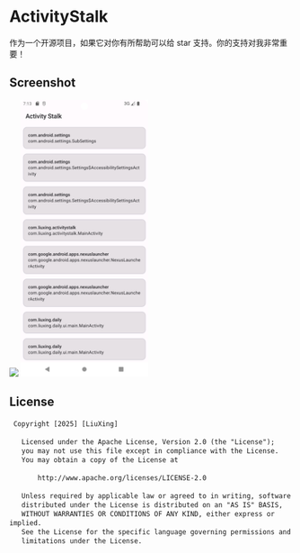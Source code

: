 # ActivityStalk
作为一个开源项目，如果它对你有所帮助可以给 star 支持。你的支持对我非常重要！

## Screenshot
<div>
 <img src="Screenshot/V1.0/Screenshot_20250328_151321.png width="45%"/>
 <img src="Screenshot/V1.0/Screenshot_20250328_151341.png" width="45%"/>
</div>

## License
```
 Copyright [2025] [LiuXing]

   Licensed under the Apache License, Version 2.0 (the "License");
   you may not use this file except in compliance with the License.
   You may obtain a copy of the License at

       http://www.apache.org/licenses/LICENSE-2.0

   Unless required by applicable law or agreed to in writing, software
   distributed under the License is distributed on an "AS IS" BASIS,
   WITHOUT WARRANTIES OR CONDITIONS OF ANY KIND, either express or implied.
   See the License for the specific language governing permissions and
   limitations under the License.
```
